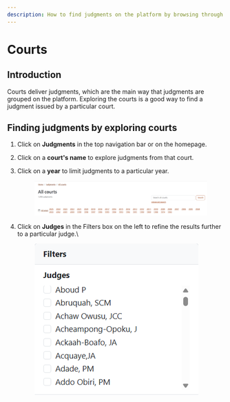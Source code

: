 ```yaml
---
description: How to find judgments on the platform by browsing through courts.
---
```


# Courts

## Introduction

Courts deliver judgments, which are the main way that judgments are grouped on the platform. Exploring the courts is a good way to find a judgment issued by a particular court.

## Finding judgments by exploring courts

1. Click on **Judgments** in the top navigation bar or on the homepage.
2. Click on a **court's name** to explore judgments from that court.
3.  Click on a **year** to limit judgments to a particular year.

    <figure><img src="../.gitbook/assets/ghalii--year court.png" alt=""><figcaption></figcaption></figure>
4.  Click on **Judges** in the Filters box on the left to refine the results further to a particular judge.\


    <div align="left"><figure><img src="../.gitbook/assets/ghalii--judges.png" alt=""><figcaption></figcaption></figure></div>